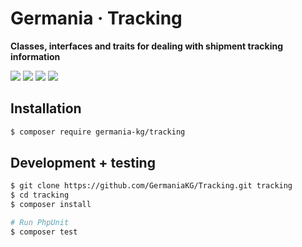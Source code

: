 # Germania · Tracking

**Classes, interfaces and traits for dealing with shipment tracking information**

![](https://img.shields.io/packagist/php-v/germania-kg/tracking.svg)
![](https://img.shields.io/travis/GermaniaKG/Tracking.svg)
![](https://img.shields.io/scrutinizer/g/germaniakg/tracking.svg)
![](https://img.shields.io/scrutinizer/coverage/g/germaniakg/tracking.svg)

## Installation

```bash
$ composer require germania-kg/tracking
```



## Development + testing

```bash
$ git clone https://github.com/GermaniaKG/Tracking.git tracking
$ cd tracking
$ composer install

# Run PhpUnit
$ composer test
```


